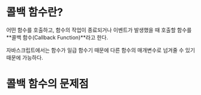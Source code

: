 # 콜백 함수란?

어떤 함수를 호출하고, 함수의 작업이 종료되거나 이벤트가 발생했을 때 호출할 함수를 **콜백 함수(Callback Function)**라고 한다. 

자바스크립트에서는 함수가 일급 함수기 때문에 다른 함수의 매개변수로 넘겨줄 수 있기 때문에 가능하다. 

# 콜백 함수의 문제점
